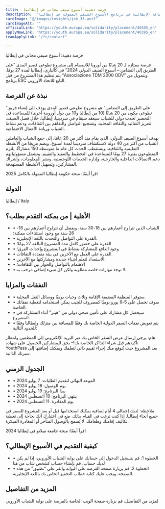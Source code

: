 ```yaml
---
title:  فرصة ذهبية أسبوع صيفي مجاني في إيطاليا 
description:  "فرصة ذهبية لتعلم اللغة الإيطالية والانغماس في الثقافة الإيطالية في برنامج الأسبوع الصيفي الممولة في إيطاليا" 
cardImage: "@/images/insights/job_33.avif" 
cardImageAlt: "" 
officialLink: "https://youth.europa.eu/solidarity/placement/40395_en" 
applyNowLink: "https://youth.europa.eu/solidarity/placement/40395_en" 
teamApplyLink: "/fr/contact"

---
```


فرصة ذهبية: أسبوع صيفي مجاني في إيطاليا

فرصة ممتازة لـ 20 شابًا من أوروبا للانضمام إلى مشروع تطوعي قصير المدى “على الطريق إلى التضامن – أسبوع الصيف الدولي 2024” في كالياري، إيطاليا لمدة 27 يومًا. يتم تنظيم هذا المشروع من قبل “Associazione TDM 2000 ODV” وبتمويل من برنامج ESC التابع للاتحاد الأوروبي.

## نبذة عن الفرصة

“على الطريق إلى التضامن” هو مشروع تطوعي قصير المدى يهدف إلى إنشاء فريق تطوعي مكون من 20 شابًا (10 من إيطاليا و10 من دول أوروبية أخرى) للمساعدة في التحضير لحدث دولي للشباب سيعقد سيقام في سردينيا، إيطاليا، خلال فصل الصيف، لتعزيز التقاليد والثقافة المحلية، وتشجيع التواصل والتفاهم بين الثقافات، ودعم نشاط الشباب وريادة الأعمال الاجتماعية.

يهدف أسبوع الصيف الدولي، الذي يقام منذ أكثر من 20 عامًا، إلى جمع الشباب والعاملين الشباب من أكثر من 40 دولة لاستكشاف سردينيا لمدة أسبوع، ويضم مزيجًا من الأنشطة التعليمية والثقافية. ويستقطب الحدث كل عام ما متوسطه 150 مشاركًا. يلتزم المتطوعون بفترة 27 يومًا للمساعدة في التخطيط والتنفيذ والتقييم. وتشمل مسؤولياتهم دعم الاتصالات الداخلية والخارجية، وإدارة الخدمات اللوجستية، ونشر المعلومات، وإشراك المشاركين، وتسهيل الأنشطة المستهدفة.

اقرأ أيضًا: منحة حكومة إيطاليا الممولة بالكامل 2025

## الدولة

إيطاليا / Italy

## الأهلية | من يمكنه التقدم بطلب؟

- • الشباب الذين تتراوح أعمارهم بين 18-30 سنة، ويفضل أن تتراوح أعمارهم بين 18-26 سنة مع وجود استثناءات ممكنة؛
- • القدرة على التواصل والتحدث باللغة الإنجليزية.
- • القدرة على حضور كامل مدة المشروع البالغة 27 يومًا؛
- • وجود الدافع للمشاركة بنشاط في المشروع وإحداث الفرق؛
- • القدرة على العمل مع الآخرين في بيئة متعددة الثقافات.
- • الاستعداد لتعلم أشياء جديدة ومشاركتها مع الآخرين.
- • الاهتمام بالتواصل والحوار بين الثقافات؛
- • لا توجد مهارات خاصة مطلوبة ولكن كل شيء إضافي مرحب به.

## النفقات والمزايا

- • ستوفر المنظمة المضيفة الإقامة وثلاث وجبات يوميًا ووسائل النقل المحلية.
- • سوف تحصل على 5-6 يورو يوميًا كمصروف للجيب يمكن استخدامه لتغطية نفقاتك الخاصة.
- • سيحصل كل مشارك على تأمين صحي دولي من “هينر” أثناء المشاركة في المشروع.
- • يتم تعويض نفقات السفر الدولية الخاصة بك وفقًا للمسافة بين منزلك وإيطاليا وفقًا للحدود التالية:

هام: يرجى إرسال عرض السفر الخاص بك عبر البريد الإلكتروني إلى المنظمين وانتظار تأكيدهم قبل شراء التذاكر الخاصة بك!– يحق للمشاركين الحصول على شهادة YouthPass بعد المشروع حيث يُتوقع منك إجراء تقييم ذاتي لتعلمك ويمكنك إضافتها إلى سيرتك الذاتية.

## الجدول الزمني

- • الموعد النهائي لتقديم الطلبات: 7 يوليو 2024
- • يوم الوصول: 18 يوليو 2024
- • يبدأ البرنامج: 19 يوليو 2024
- • ينتهي البرنامج: 10 أغسطس 2024
- • يوم المغادرة: 11 أغسطس 2024

ملاحظة: لديك إجمالي 4 أيام إضافية يمكنك استخدامها قبل أو بعد المشروع للسفر في جميع أنحاء إيطاليا. إذا كنت ترغب في القيام بذلك، ضع في اعتبارك أنك بحاجة إلى تغطية تكاليف إقامتك وطعامك. لا يُسمح بالوصول المتأخر أو المغادرة المبكرة.

اقرأ أيضًا: منحة جامعة ميلانو في إيطاليا 2024

## كيفية التقديم في الأسبوع الإيطالي؟

- • الخطوة 1: قم بتسجيل الدخول إلى حسابك على بوابة الشباب الأوروبي، إذا لم يكن لديك حساب، قم بإنشاء حساب كشخص شاب من هنا
- • الخطوة 2: قم بزيارة صفحة الفرصة على البوابة وانقر على “تطبيق” من هذه الصفحة، ويجب عليك كتابة خطاب التحفيز الخاص بك باللغة الإنجليزية.

## المزيد من التفاصيل

لمزيد من التفاصيل، قم بزيارة صفحة الويب الخاصة بالفرصة على بوابة الشباب الأوروبي

